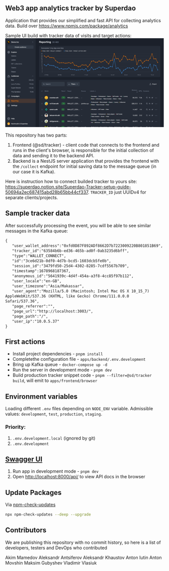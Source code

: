 ## Web3 app analytics tracker by Superdao

Application that provides our simplified and fast API for collecting analytics data. Build over https://www.npmjs.com/package/analytics

Sample UI build with tracker data of visits and target actions:
![](./Tracker_Demo.png)

This repository has two parts:

1. Frontend (@sd/tracker) - client code that connects to the frontend and runs in the client's browser, is responsible for the initial collection of data and sending it to the backend API.
2. Backend is a NestJS server application that provides the frontend with the `/collect` endpoint for initial saving data to the message queue (in our case it is Kafka).

Here is instruction how to connect builded tracker to yours site: https://superdao.notion.site/Superdao-Tracker-setup-guide-50694a2ec687415abd28b65bb44cf337. `TRACKER_ID` just UUIDv4 for separate clients/projects.

## Sample tracker data

After successfully processing the event, you will be able to see similar messages in the Kafka queue:

```
{
   "user_wallet_address":"0xfd0D87F892ADf8662D7b7223009220B801851B69",
   "tracker_id":"63584b6b-ed36-465b-ad0f-0ab3235d6bff",
   "type":"WALLET_CONNECT",
   "id":"3ce6d21b-0df0-4d7b-bcd5-1603dcb5fe0b",
   "session_id":"3479fd50-25d4-4302-8285-7cdf5567b709",
   "timestamp":1678968187367,
   "anonymous_id":"5641939c-4d4f-454a-a3f8-4cc85f97b112",
   "user_locale":"en-GB",
   "user_timezone":"Asia/Makassar",
   "user_agent":"Mozilla/5.0 (Macintosh; Intel Mac OS X 10_15_7) AppleWebKit/537.36 (KHTML, like Gecko) Chrome/111.0.0.0 Safari/537.36",
   "page_referrer":"",
   "page_url":"http://localhost:3003/",
   "page_path":"/",
   "user_ip":"10.0.5.37"
}
```

## First actions

- Install project dependencies - `pnpm install`
- Completethe configuration file - `apps/backend/.env.development`
- Bring up Kafka queue - `docker-compose up -d`
- Run the server in development mode - `pnpm dev`
- Build production tracker snippet code - `pnpm --filter=@sd/tracker build`, will emit to `apps/frontend/browser`

## Environment variables

Loading different `.env` files depending on `NODE_ENV` variable. Admissible values: `development`, `test`, `production`, `staging`.

### Priority:

1. `.env.development.local` (ignored by git)
2. `.env.development`

## [Swagger UI](https://swagger.io/tools/swagger-ui)

1. Run app in development mode - `pnpm dev`
2. Open [http://localhost:8000/api/](http://localhost:8080/api) to view API docs in the browser

## Update Packages

Via [npm-check-updates](https://www.npmjs.com/package/npm-check-updates)

```sh
npx npm-check-updates --deep --upgrade
```

## Contributors

We are publishing this repository with no commit history, so here is a list of developers, testers and DevOps who contributed

Akim Mamedov
Aleksandr Antsiferov
Aleksandr Khaustov
Anton Iutin
Anton Movshin
Maksim Gubyshev
Vladimir Vlasiuk
